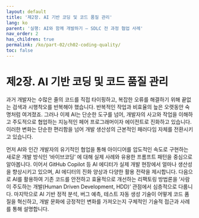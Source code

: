 ```yaml
---
layout: default
title: '제2장. AI 기반 코딩 및 코드 품질 관리'
lang: ko
parent: '실행: AI와 함께 개발하기 – SDLC 전 과정 협업 사례'
nav_order: 2
has_children: true
permalink: /ko/part-02/ch02-coding-quality/
toc: false
---
```


# 제2장. AI 기반 코딩 및 코드 품질 관리

과거 개발자는 수많은 줄의 코드를 직접 타이핑하고, 복잡한 오류를 해결하기 위해 끝없는 검색과 시행착오를 반복해야 했습니다. 반복적인 작업과 비효율의 늪은 오랫동안 숙명처럼 여겨졌죠. 그러나 이제 AI는 단순한 도구를 넘어, 개발자의 사고와 작업을 이해하고 주도적으로 협업하는 지능적인 페어 프로그래머이자 에이전트로 진화하고 있습니다. 이러한 변화는 단순한 편리함을 넘어 개발 생산성의 근본적인 패러다임 자체를 전환시키고 있습니다.

먼저 AI와 인간 개발자의 유기적인 협업을 통해 아이디어를 압도적인 속도로 구현하는 새로운 개발 방식인 ‘바이브코딩’ 에 대해 실제 사례와 유용한 프롬프트 패턴을 중심으로 알아봅니다. 이어서 GitHub Copilot 등 AI 에디터가 실제 개발 현장에서 얼마나 생산성을 향상시키고 있으며, AI 에디터의 진화 양상과 다양한 활용 전략을 제시합니다. 다음으로 AI를 활용하여 기존 코드를 안전하고 효율적으로 개선하는 리팩토링 방법론을 ‘사람이 주도하는 개발(Human Driven Development, HDD)’ 관점에서 심층적으로 다룹니다. 마지막으로 AI 기반 정적 분석, 버그 예측, 테스트 자동 생성 기술이 어떻게 코드 품질을 혁신하고, 개발 문화에 긍정적인 변화를 가져오는지 구체적인 기술적 접근과 사례를 통해 설명합니다.